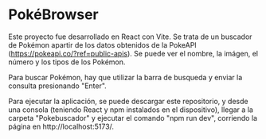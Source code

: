 # PokéBrowser

Este proyecto fue desarrollado en React con Vite. Se trata de un buscador de Pokémon apartir de los datos obtenidos de la PokeAPI (https://pokeapi.co/?ref=public-apis). Se puede ver el nombre, la imágen, el número y los tipos de los Pokémon. 

Para buscar Pokémon, hay que utilizar la barra de busqueda y enviar la consulta presionando "Enter".

Para ejecutar la aplicación, se puede descargar este repositorio, y desde una consola (teniendo React y npm instalados en el dispositivo), llegar a la carpeta "Pokebuscador" y ejecutar el comando "npm run dev", corriendo la página en http://localhost:5173/.
